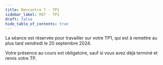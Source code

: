 ```yaml
---
title: Rencontre 7 - TP1
sidebar_label: R07 - TP1
draft: false
hide_table_of_contents: true
---
```



La séance est réservée pour travailler sur votre TP1, qui est à remettre au plus tard vendredi le 20 septembre 2024.

Votre présence au cours est obligatoire, sauf si vous avez déjà terminé et remis votre TP.


